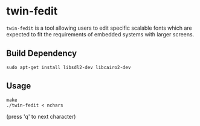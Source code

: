 # twin-fedit
`twin-fedit` is a tool allowing users to edit specific scalable fonts
which are expected to fit the requirements of embedded systems with larger
screens.

## Build Dependency
```shell
sudo apt-get install libsdl2-dev libcairo2-dev
```

## Usage
```shell
make
./twin-fedit < nchars
```

(press 'q' to next character)
